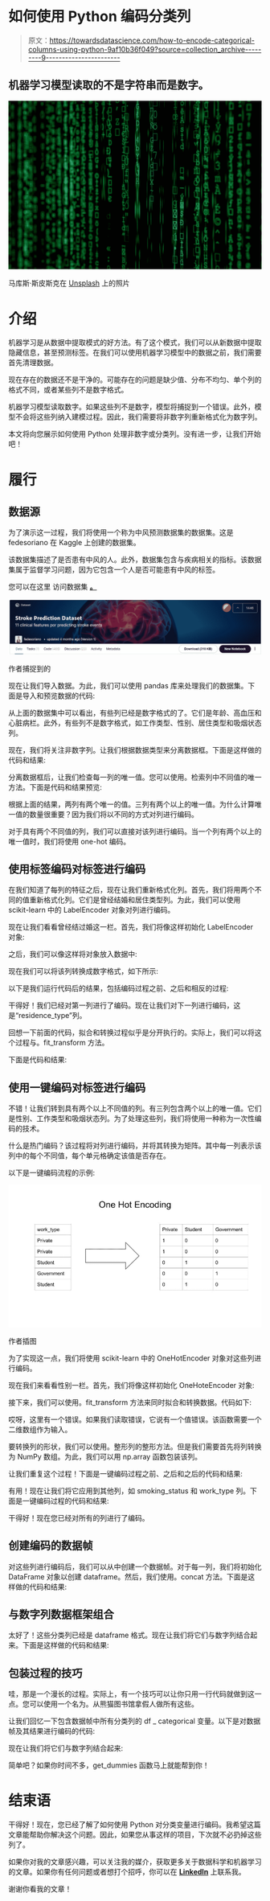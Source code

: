 # 如何使用 Python 编码分类列

> 原文：<https://towardsdatascience.com/how-to-encode-categorical-columns-using-python-9af10b36f049?source=collection_archive---------9----------------------->

## 机器学习模型读取的不是字符串而是数字。

![](img/b4a183b1b961ccb4d55ee27f1ea60bc9.png)

马库斯·斯皮斯克在 [Unsplash](https://unsplash.com/s/photos/matrix?utm_source=unsplash&utm_medium=referral&utm_content=creditCopyText) 上的照片

# 介绍

机器学习是从数据中提取模式的好方法。有了这个模式，我们可以从新数据中提取隐藏信息，甚至预测标签。在我们可以使用机器学习模型中的数据之前，我们需要首先清理数据。

现在存在的数据还不是干净的。可能存在的问题是缺少值、分布不均匀、单个列的格式不同，或者某些列不是数字格式。

机器学习模型读取数字。如果这些列不是数字，模型将捕捉到一个错误。此外，模型不会将这些列纳入建模过程。因此，我们需要将非数字列重新格式化为数字列。

本文将向您展示如何使用 Python 处理非数字或分类列。没有进一步，让我们开始吧！

# 履行

## 数据源

为了演示这一过程，我们将使用一个称为中风预测数据集的数据集。这是 fedesoriano 在 Kaggle 上创建的数据集。

该数据集描述了是否患有中风的人。此外，数据集包含与疾病相关的指标。该数据集属于监督学习问题，因为它包含一个人是否可能患有中风的标签。

您可以在这里 访问数据集 [**。**](https://www.kaggle.com/fedesoriano/stroke-prediction-dataset)

![](img/8629653fe6a75a4ae06b819af160bfe8.png)

作者捕捉到的

现在让我们导入数据。为此，我们可以使用 pandas 库来处理我们的数据集。下面是导入和预览数据的代码:

从上面的数据集中可以看出，有些列已经是数字格式的了。它们是年龄、高血压和心脏病栏。此外，有些列不是数字格式，如工作类型、性别、居住类型和吸烟状态列。

现在，我们将关注非数字列。让我们根据数据类型来分离数据框。下面是这样做的代码和结果:

分离数据框后，让我们检查每一列的唯一值。您可以使用。检索列中不同值的唯一方法。下面是代码和结果预览:

根据上面的结果，两列有两个唯一的值。三列有两个以上的唯一值。为什么计算唯一值的数量很重要？因为我们将以不同的方式对列进行编码。

对于具有两个不同值的列，我们可以直接对该列进行编码。当一个列有两个以上的唯一值时，我们将使用 one-hot 编码。

## 使用标签编码对标签进行编码

在我们知道了每列的特征之后，现在让我们重新格式化列。首先，我们将用两个不同的值重新格式化列。它们是曾经结婚和居住类型列。为此，我们可以使用 scikit-learn 中的 LabelEncoder 对象对列进行编码。

现在让我们看看曾经结过婚这一栏。首先，我们将像这样初始化 LabelEncoder 对象:

之后，我们可以像这样将对象放入数据中:

现在我们可以将该列转换成数字格式，如下所示:

以下是我们运行代码后的结果，包括编码过程之前、之后和相反的过程:

干得好！我们已经对第一列进行了编码。现在让我们对下一列进行编码，这是“residence_type”列。

回想一下前面的代码，拟合和转换过程似乎是分开执行的。实际上，我们可以将这个过程与。fit_transform 方法。

下面是代码和结果:

## 使用一键编码对标签进行编码

不错！让我们转到具有两个以上不同值的列。有三列包含两个以上的唯一值。它们是性别、工作类型和吸烟状态列。为了处理这些列，我们将使用一种称为一次性编码的技术。

什么是热门编码？该过程将对列进行编码，并将其转换为矩阵。其中每一列表示该列中的每个不同值，每个单元格确定该值是否存在。

以下是一键编码流程的示例:

![](img/da2a80050ca6402d7d1d37adf88537a8.png)

作者插图

为了实现这一点，我们将使用 scikit-learn 中的 OneHotEncoder 对象对这些列进行编码。

现在我们来看看性别一栏。首先，我们将像这样初始化 OneHoteEncoder 对象:

接下来，我们可以使用。fit_transform 方法来同时拟合和转换数据。代码如下:

哎呀，这里有一个错误。如果我们读取错误，它说有一个值错误。该函数需要一个二维数组作为输入。

要转换列的形状，我们可以使用。整形列的整形方法。但是我们需要首先将列转换为 NumPy 数组。为此，我们可以用 np.array 函数包装该列。

让我们重复这个过程！下面是一键编码过程之前、之后和之后的代码和结果:

有用！现在让我们将它应用到其他列，如 smoking_status 和 work_type 列。下面是一键编码过程的代码和结果:

干得好！现在您已经对所有的列进行了编码。

## 创建编码的数据帧

对这些列进行编码后，我们可以从中创建一个数据帧。对于每一列，我们将初始化 DataFrame 对象以创建 dataframe。然后，我们使用。concat 方法。下面是这样做的代码和结果:

## 与数字列数据框架组合

太好了！这些分类列已经是 dataframe 格式。现在让我们将它们与数字列结合起来。下面是这样做的代码和结果:

## 包装过程的技巧

哇，那是一个漫长的过程。实际上，有一个技巧可以让你只用一行代码就做到这一点。您可以使用一个名为。从熊猫图书馆拿假人做所有这些。

让我们回忆一下包含数据帧中所有分类列的 df _ categorical 变量。以下是对数据帧及其结果进行编码的代码:

现在让我们将它们与数字列结合起来:

简单吧？如果你时间不多，get_dummies 函数马上就能帮到你！

# 结束语

干得好！现在，您已经了解了如何使用 Python 对分类变量进行编码。我希望这篇文章能帮助你解决这个问题。因此，如果您从事这样的项目，下次就不必扔掉这些列了。

如果你对我的文章感兴趣，可以关注我的媒介，获取更多关于数据科学和机器学习的文章。如果你有任何问题或者想打个招呼，你可以在 [**LinkedIn**](https://www.linkedin.com/in/alghaniirfan/) 上联系我。

谢谢你看我的文章！